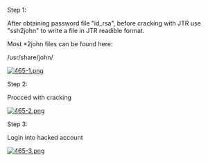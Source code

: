 


  
Step 1:  
  
After obtaining password file "id\_rsa", before cracking with JTR use "ssh2john" to write a file in JTR readible format.  
  
Most \*2john files can be found here:  
  
/usr/share/john/  
  
[![465-1.png](465-1.png)](image.png)  
  
Step 2:  
  
Procced with cracking  
  
[![465-2.png](465-2.png)](image)  
  
Step 3:  
   
Login into hacked account   
  
[![465-3.png](465-3.png)](image)  
  
